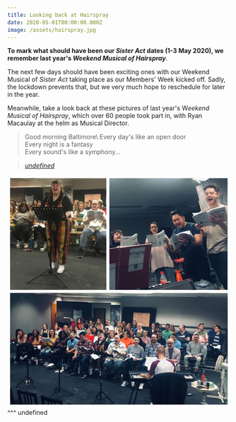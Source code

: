 ```yaml
---
title: Looking back at Hairspray
date: 2020-05-01T00:00:00.000Z
image: /assets/hairspray.jpg
---
```

**To mark what should have been our *Sister Act* dates (1-3 May 2020), we remember last year's *Weekend Musical of Hairspray***.  

The next few days should have been exciting ones with our Weekend Musical of *Sister Act* taking place as our Members' Week kicked off. Sadly, the lockdown prevents that, but we very much hope to reschedule for later in the year.

Meanwhile, take a look back at these pictures of last year's W*eekend Musical of Hairspray*, which over 60 people took part in, with Ryan Macaulay at the helm as Musical Director.

>Good morning Baltimore\ 
Every day's like an open door\
Every night is a fantasy\
Every sound's like a symphony...

><footer><cite><a href="undefined">undefined</a></cite></footer>

![](/assets/hairspray.jpg)  ^^^ undefined